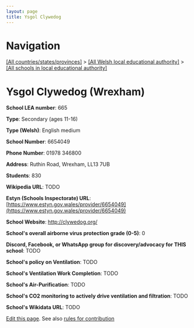 ```yaml
---
layout: page
title: Ysgol Clywedog
---
```

# Navigation

[[All countries/states/provinces]](../../..) > [[All Welsh local educational authority]](../..) > [[All schools in local educational authority]](..)

# Ysgol Clywedog (Wrexham)

**School LEA number**: 665

**Type**: Secondary (ages 11-16)

**Type (Welsh)**: English medium

**School Number**: 6654049

**Phone Number**: 01978 346800

**Address**: Ruthin Road, Wrexham, LL13 7UB

**Students**: 830

**Wikipedia URL**: TODO

**Estyn (Schools Inspectorate) URL**: [https://www.estyn.gov.wales/provider/6654049](https://www.estyn.gov.wales/provider/6654049)

**School Website**: http://clywedog.org/

**School's overall airborne virus protection grade (0-5)**: 0

**Discord, Facebook, or WhatsApp group for discovery/advocacy for THIS school**: TODO

**School's policy on Ventilation**: TODO

**School's Ventilation Work Completion**: TODO

**School's Air-Purification**: TODO

**School's CO2 monitoring to actively drive ventilation and filtration**: TODO

**School's Wikidata URL**: TODO




[Edit this page](https://github.com/VentilationProject/Wales/edit/prif/./Wrexham/Ysgol_Clywedog.md). See also [rules for contribution](../../../contribution-rules/)